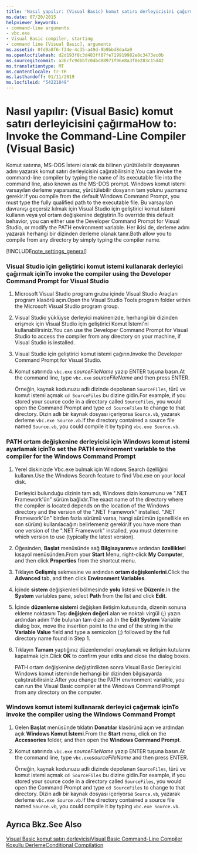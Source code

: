 ```yaml
---
title: 'Nasıl yapılır: (Visual Basic) komut satırı derleyicisini çağırma'
ms.date: 07/20/2015
helpviewer_keywords:
- command-line arguments
- vbc.exe
- Visual Basic compiler, starting
- command line [Visual Basic], arguments
ms.assetid: 0fd9a8f6-f34e-4c35-a49d-9b9bbd8da4a9
ms.openlocfilehash: d2d193f8c3d483ff87fe719919982e8c3473ec0b
ms.sourcegitcommit: a36cfc9dbbfc04bd88971f96e8a3f8e283c15d42
ms.translationtype: MT
ms.contentlocale: tr-TR
ms.lasthandoff: 01/11/2019
ms.locfileid: "54221849"
---
```

# <a name="how-to-invoke-the-command-line-compiler-visual-basic"></a><span data-ttu-id="62c93-102">Nasıl yapılır: (Visual Basic) komut satırı derleyicisini çağırma</span><span class="sxs-lookup"><span data-stu-id="62c93-102">How to: Invoke the Command-Line Compiler (Visual Basic)</span></span>
<span data-ttu-id="62c93-103">Komut satırına, MS-DOS İstemi olarak da bilinen yürütülebilir dosyasının adını yazarak komut satırı derleyicisini çağırabilirsiniz.</span><span class="sxs-lookup"><span data-stu-id="62c93-103">You can invoke the command-line compiler by typing the name of its executable file into the command line, also known as the MS-DOS prompt.</span></span> <span data-ttu-id="62c93-104">Windows komut istemi varsayılan derleme yaparsanız, yürütülebilir dosyanın tam yolunu yazmanız gerekir.</span><span class="sxs-lookup"><span data-stu-id="62c93-104">If you compile from the default Windows Command Prompt, you must type the fully qualified path to the executable file.</span></span> <span data-ttu-id="62c93-105">Bu varsayılan davranışı geçersiz kılmak için Visual Studio için geliştirici komut istemi kullanın veya yol ortam değişkenine değiştirin.</span><span class="sxs-lookup"><span data-stu-id="62c93-105">To override this default behavior, you can either use the Developer Command Prompt for Visual Studio, or modify the PATH environment variable.</span></span> <span data-ttu-id="62c93-106">Her ikisi de, derleme adını yazarak herhangi bir dizinden derleme olanak tanır.</span><span class="sxs-lookup"><span data-stu-id="62c93-106">Both allow you to compile from any directory by simply typing the compiler name.</span></span>  
  
[!INCLUDE[note_settings_general](~/includes/note-settings-general-md.md)]  
  
### <a name="to-invoke-the-compiler-using-the-developer-command-prompt-for-visual-studio"></a><span data-ttu-id="62c93-107">Visual Studio için geliştirici komut istemi kullanarak derleyici çağırmak için</span><span class="sxs-lookup"><span data-stu-id="62c93-107">To invoke the compiler using the Developer Command Prompt for Visual Studio</span></span>  
  
1.  <span data-ttu-id="62c93-108">Microsoft Visual Studio program grubu içinde Visual Studio Araçları program klasörü açın.</span><span class="sxs-lookup"><span data-stu-id="62c93-108">Open the Visual Studio Tools program folder within the Microsoft Visual Studio program group.</span></span>  
  
2.  <span data-ttu-id="62c93-109">Visual Studio yüklüyse derleyici makinenizde, herhangi bir dizinden erişmek için Visual Studio için geliştirici Komut İstemi'ni kullanabilirsiniz.</span><span class="sxs-lookup"><span data-stu-id="62c93-109">You can use the Developer Command Prompt for Visual Studio to access the compiler from any directory on your machine, if Visual Studio is installed.</span></span>  
  
3.  <span data-ttu-id="62c93-110">Visual Studio için geliştirici komut istemi çağırın.</span><span class="sxs-lookup"><span data-stu-id="62c93-110">Invoke the Developer Command Prompt for Visual Studio.</span></span>  
  
4.  <span data-ttu-id="62c93-111">Komut satırında `vbc.exe` *sourceFileName* yazıp ENTER tuşuna basın.</span><span class="sxs-lookup"><span data-stu-id="62c93-111">At the command line, type `vbc.exe` *sourceFileName* and then press ENTER.</span></span>  
  
     <span data-ttu-id="62c93-112">Örneğin, kaynak kodunuzu adlı dizinde depolanan `SourceFiles`, türü ve komut istemi açmak `cd SourceFiles` bu dizine gidin.</span><span class="sxs-lookup"><span data-stu-id="62c93-112">For example, if you stored your source code in a directory called `SourceFiles`, you would open the Command Prompt and type `cd SourceFiles` to change to that directory.</span></span> <span data-ttu-id="62c93-113">Dizin adlı bir kaynak dosyası içeriyorsa `Source.vb`, yazarak derleme `vbc.exe Source.vb`.</span><span class="sxs-lookup"><span data-stu-id="62c93-113">If the directory contained a source file named `Source.vb`, you could compile it by typing `vbc.exe Source.vb`.</span></span>  
  
### <a name="to-set-the-path-environment-variable-to-the-compiler-for-the-windows-command-prompt"></a><span data-ttu-id="62c93-114">PATH ortam değişkenine derleyicisi için Windows komut istemi ayarlamak için</span><span class="sxs-lookup"><span data-stu-id="62c93-114">To set the PATH environment variable to the compiler for the Windows Command Prompt</span></span>  
  
1.  <span data-ttu-id="62c93-115">Yerel diskinizde Vbc.exe bulmak için Windows Search özelliğini kullanın.</span><span class="sxs-lookup"><span data-stu-id="62c93-115">Use the Windows Search feature to find Vbc.exe on your local disk.</span></span>  
  
     <span data-ttu-id="62c93-116">Derleyici bulunduğu dizinin tam adı, Windows dizin konumunu ve ".NET Framework'ün" sürüm bağlıdır.</span><span class="sxs-lookup"><span data-stu-id="62c93-116">The exact name of the directory where the compiler is located depends on the location of the Windows directory and the version of the ".NET Framework" installed.</span></span> <span data-ttu-id="62c93-117">".NET Framework'ün" birden fazla sürümü varsa, hangi sürümün (genellikle en son sürüm) kullanılacağını belirlemeniz gerekir.</span><span class="sxs-lookup"><span data-stu-id="62c93-117">If you have more than one version of the ".NET Framework" installed, you must determine which version to use (typically the latest version).</span></span>  
  
2.  <span data-ttu-id="62c93-118">Öğesinden, **Başlat** menüsünde sağ **Bilgisayarım**ve ardından **özellikleri** kısayol menüsünden.</span><span class="sxs-lookup"><span data-stu-id="62c93-118">From your **Start** Menu, right-click **My Computer**, and then click **Properties** from the shortcut menu.</span></span>  
  
3.  <span data-ttu-id="62c93-119">Tıklayın **Gelişmiş** sekmesine ve ardından **ortam değişkenlerini**.</span><span class="sxs-lookup"><span data-stu-id="62c93-119">Click the **Advanced** tab, and then click **Environment Variables**.</span></span>  
  
4.  <span data-ttu-id="62c93-120">İçinde **sistem** değişkenleri bölmesinde **yolu** listesi ve **Düzenle**.</span><span class="sxs-lookup"><span data-stu-id="62c93-120">In the **System** variables pane, select **Path** from the list and click **Edit**.</span></span>  
  
5.  <span data-ttu-id="62c93-121">İçinde **düzenleme sistemi** değişken iletişim kutusunda, dizenin sonuna ekleme noktasını Taşı **değişken değeri** alan ve noktalı virgül (;) yazın ardından adım 1'de bulunan tam dizin adı.</span><span class="sxs-lookup"><span data-stu-id="62c93-121">In the **Edit System** Variable dialog box, move the insertion point to the end of the string in the **Variable Value** field and type a semicolon (;) followed by the full directory name found in Step 1.</span></span>  
  
6.  <span data-ttu-id="62c93-122">Tıklayın **Tamam** yaptığınız düzenlemeleri onaylamak ve iletişim kutularını kapatmak için.</span><span class="sxs-lookup"><span data-stu-id="62c93-122">Click **OK** to confirm your edits and close the dialog boxes.</span></span>  
  
     <span data-ttu-id="62c93-123">PATH ortam değişkenine değiştirdikten sonra Visual Basic Derleyicisi Windows komut isteminde herhangi bir dizinden bilgisayarda çalıştırabilirsiniz.</span><span class="sxs-lookup"><span data-stu-id="62c93-123">After you change the PATH environment variable, you can run the Visual Basic compiler at the Windows Command Prompt from any directory on the computer.</span></span>  
  
### <a name="to-invoke-the-compiler-using-the-windows-command-prompt"></a><span data-ttu-id="62c93-124">Windows komut istemi kullanarak derleyici çağırmak için</span><span class="sxs-lookup"><span data-stu-id="62c93-124">To invoke the compiler using the Windows Command Prompt</span></span>  
  
1.  <span data-ttu-id="62c93-125">Gelen **Başlat** menüsünde tıklatın **Donatılar** klasörünü açın ve ardından açık **Windows Komut İstemi**.</span><span class="sxs-lookup"><span data-stu-id="62c93-125">From the **Start** menu, click on the **Accessories** folder, and then open the **Windows Command Prompt**.</span></span>  
  
2.  <span data-ttu-id="62c93-126">Komut satırında `vbc.exe` *sourceFileName* yazıp ENTER tuşuna basın.</span><span class="sxs-lookup"><span data-stu-id="62c93-126">At the command line, type `vbc.exe`*sourceFileName* and then press ENTER.</span></span>  
  
     <span data-ttu-id="62c93-127">Örneğin, kaynak kodunuzu adlı dizinde depolanan `SourceFiles`, türü ve komut istemi açmak `cd SourceFiles` bu dizine gidin.</span><span class="sxs-lookup"><span data-stu-id="62c93-127">For example, if you stored your source code in a directory called `SourceFiles`, you would open the Command Prompt and type `cd SourceFiles` to change to that directory.</span></span> <span data-ttu-id="62c93-128">Dizin adlı bir kaynak dosyası içeriyorsa `Source.vb`, yazarak derleme `vbc.exe Source.vb`.</span><span class="sxs-lookup"><span data-stu-id="62c93-128">If the directory contained a source file named `Source.vb`, you could compile it by typing `vbc.exe Source.vb`.</span></span>  
  
## <a name="see-also"></a><span data-ttu-id="62c93-129">Ayrıca Bkz.</span><span class="sxs-lookup"><span data-stu-id="62c93-129">See Also</span></span>  
 [<span data-ttu-id="62c93-130">Visual Basic komut satırı derleyicisi</span><span class="sxs-lookup"><span data-stu-id="62c93-130">Visual Basic Command-Line Compiler</span></span>](../../../visual-basic/reference/command-line-compiler/index.md)  
 [<span data-ttu-id="62c93-131">Koşullu Derleme</span><span class="sxs-lookup"><span data-stu-id="62c93-131">Conditional Compilation</span></span>](../../../visual-basic/programming-guide/program-structure/conditional-compilation.md)
